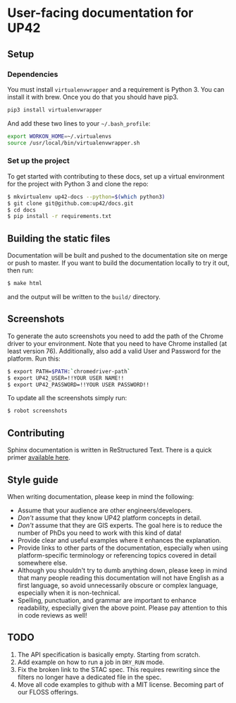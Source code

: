 # User-facing documentation for UP42

## Setup

### Dependencies

You must install `virtualenvwrapper` and a requirement is
Python 3. You can install it with brew. Once you do that you should
have pip3.

```bash
pip3 install virtualenvwrapper
```

And add these two lines to your `~/.bash_profile`:
```bash
export WORKON_HOME=~/.virtualenvs
source /usr/local/bin/virtualenvwrapper.sh
```

### Set up the project

To get started with contributing to these docs, set up a virtual environment
for the project with Python 3 and clone the repo:

```bash
$ mkvirtualenv up42-docs --python=$(which python3)
$ git clone git@github.com:up42/docs.git
$ cd docs
$ pip install -r requirements.txt
```

## Building the static files

Documentation will be built and pushed to the documentation site on merge or
push to master. If you want to build the documentation locally to try it out,
then run:
```bash
$ make html
```
and the output will be written to the `build/` directory.

## Screenshots

To generate the auto screenshots you need to add the path of the Chrome driver to
your environment. Note that you need to have Chrome installed (at least version 76).
Additionally, also add a valid User and Password for the platform. Run this:
```bash
$ export PATH=$PATH:`chromedriver-path`
$ export UP42_USER=!!YOUR USER NAME!!
$ export UP42_PASSWORD=!!YOUR USER PASSWORD!!
```
To update all the screenshots simply run:
```bash
$ robot screenshots
```

## Contributing

Sphinx documentation is written in ReStructured Text. There is a quick primer
[available here](http://www.sphinx-doc.org/en/master/usage/restructuredtext/basics.html).

## Style guide

When writing documentation, please keep in mind the following:

- Assume that your audience are other engineers/developers.
- *Don't* assume that they know UP42 platform concepts in detail.
- *Don't* assume that they are GIS experts. The goal here is to reduce the number of PhDs you
  need to work with this kind of data!
- Provide clear and useful examples where it enhances the explanation.
- Provide links to other parts of the documentation, especially when using platform-specific
  terminology or referencing topics covered in detail somewhere else.
- Although you shouldn't try to dumb anything down, please keep in mind that many people
  reading this documentation will not have English as a first language, so avoid unnecessarily
  obscure or complex language, especially when it is non-technical.
- Spelling, punctuation, and grammar are important to enhance readability, especially given the
  above point. Please pay attention to this in code reviews as well!

## TODO

 1. The API specification is basically empty. Starting from scratch.
 2. Add example on how to run a job in `DRY_RUN` mode.
 3. Fix the broken link to the STAC spec. This requires rewriting
    since the filters no longer have a dedicated file in the spec.
 4. Move all code examples to github with a MIT license. Becoming part
    of our FLOSS offerings.
